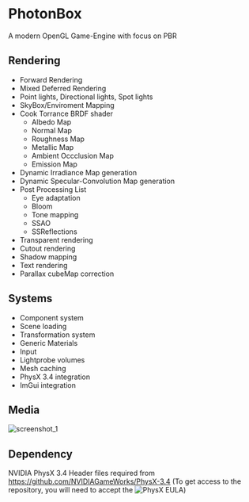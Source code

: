 # PhotonBox
A modern OpenGL Game-Engine with focus on PBR

## Rendering 
- Forward Rendering
- Mixed Deferred Rendering
- Point lights, Directional lights, Spot lights
- SkyBox/Enviroment Mapping
- Cook Torrance BRDF shader
  - Albedo Map
  - Normal Map
  - Roughness Map
  - Metallic Map
  - Ambient Occclusion Map
  - Emission Map
- Dynamic Irradiance Map generation
- Dynamic Specular-Convolution Map generation
- Post Processing List
  - Eye adaptation
  - Bloom
  - Tone mapping
  - SSAO
  - SSReflections
- Transparent rendering
- Cutout rendering
- Shadow mapping
- Text rendering
- Parallax cubeMap correction  

## Systems
- Component system
- Scene loading
- Transformation system
- Generic Materials
- Input
- Lightprobe volumes
- Mesh caching
- PhysX 3.4 integration
- ImGui integration

## Media

![screenshot_1](https://user-images.githubusercontent.com/7956606/35122763-2d3a2934-fca0-11e7-8f38-552fcc106b7e.png)

## Dependency

NVIDIA PhysX 3.4
Header files required from https://github.com/NVIDIAGameWorks/PhysX-3.4
(To get access to the repository, you will need to accept the ![PhysX EULA](https://developer.nvidia.com/content/apply-access-nvidia-physx-source-code))